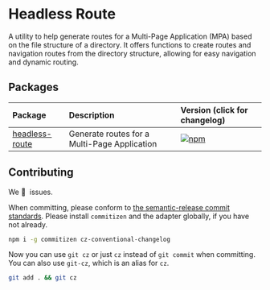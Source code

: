 # Headless Route

A utility to help generate routes for a Multi-Page Application (MPA) based on the file structure of a directory. It offers functions to create routes and navigation routes from the directory structure, allowing for easy navigation and dynamic routing.

## Packages

| Package                          | Description                                  | Version (click for changelog)                                                     |
| :------------------------------- | :------------------------------------------- | :-------------------------------------------------------------------------------- |
| [headless-route](packages/alert) | Generate routes for a Multi-Page Application | [![npm](https://img.shields.io/npm/v/headless-route)](packages/core/changelog.md) |

## Contributing

We 💛&nbsp; issues.

When committing, please conform to [the semantic-release commit standards](https://www.conventionalcommits.org/). Please install `commitizen` and the adapter globally, if you have not already.

```bash
npm i -g commitizen cz-conventional-changelog
```

Now you can use `git cz` or just `cz` instead of `git commit` when committing. You can also use `git-cz`, which is an alias for `cz`.

```bash
git add . && git cz
```
